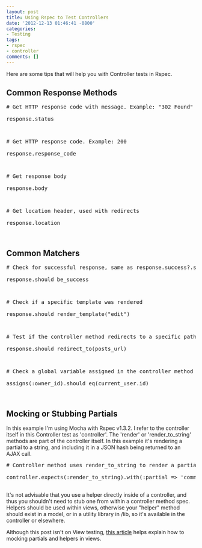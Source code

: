 ```yaml
---
layout: post
title: Using Rspec to Test Controllers
date: '2012-12-13 01:46:41 -0800'
categories:
- Testing
tags:
- rspec
- controller
comments: []
---
```

<p>Here are some tips that will help you with Controller tests in Rspec.</p>
<h2>Common Response Methods</h2></p>
<pre class="brush:rails">
# Get HTTP response code with message. Example: "302 Found"<br />
response.status</p>
<p># Get HTTP response code. Example: 200<br />
response.response_code</p>
<p># Get response body<br />
response.body</p>
<p># Get location header, used with redirects<br />
response.location<br />
</pre></p>
<h2>Common Matchers</h2></p>
<pre class="brush:rails">
# Check for successful response, same as response.success?.should be_true<br />
response.should be_success</p>
<p># Check if a specific template was rendered<br />
response.should render_template("edit")</p>
<p># Test if the controller method redirects to a specific path/url<br />
response.should redirect_to(posts_url)</p>
<p># Check a global variable assigned in the controller method<br />
assigns(:owner_id).should eq(current_user.id)<br />
</pre></p>
<h2>Mocking or Stubbing Partials</h2></p>
<p>In this example I'm using Mocha with Rspec v1.3.2. I refer to the controller itself in this Controller test as 'controller'. The 'render' or 'render_to_string' methods are part of the controller itself. In this example it's rendering a partial to a string, and including it in a JSON hash being returned to an AJAX call.</p>
<pre class="brush:rails">
# Controller method uses render_to_string to render a partial to HTML string, includes in JSON response<br />
controller.expects(:render_to_string).with(:partial => 'comment_block', :locals => {:post => post}).returns("comment block content").at_least_once<br />
</pre></p>
<p>It's not advisable that you use a helper directly inside of a controller, and thus you shouldn't need to stub one from within a controller method spec. Helpers should be used within views, otherwise your "helper" method should exist in a model, or in a utility library in /lib, so it's available in the controller or elsewhere.</p>
<p>Although this post isn't on View testing, <a href="http://jakescruggs.blogspot.com/2007/03/mockingstubbing-partials-and-helper.html" target="_blank">this article</a> helps explain how to mocking partials and helpers in views.</p>
